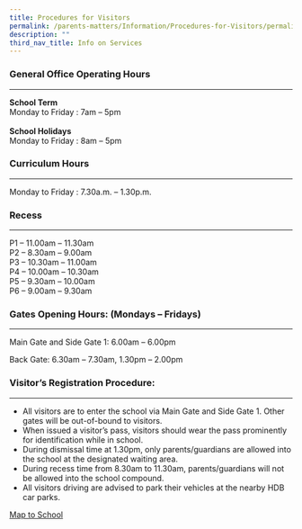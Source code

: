```yaml
---
title: Procedures for Visitors
permalink: /parents-matters/Information/Procedures-for-Visitors/permalink/
description: ""
third_nav_title: Info on Services
---
```

###  **General Office Operating Hours**
---
**School Term**  
Monday to Friday : 7am – 5pm<br><br>
**School Holidays**  
Monday to Friday : 8am – 5pm

### **Curriculum Hours**
---
Monday to Friday : 7.30a.m. – 1.30p.m.

### **Recess**
---
P1 – 11.00am – 11.30am<br>
P2 – 8.30am – 9.00am<br>
P3 – 10.30am – 11.00am<br>
P4 – 10.00am – 10.30am<br>
P5 – 9.30am – 10.00am<br>
P6 – 9.00am – 9.30am
### **Gates Opening Hours: (Mondays – Fridays)**
---
Main Gate and Side Gate 1: 6.00am – 6.00pm

Back Gate: 6.30am – 7.30am, 1.30pm – 2.00pm

### **Visitor’s Registration Procedure:**
---
*   All visitors are to enter the school via Main Gate and Side Gate 1. Other gates will be out-of-bound to visitors.
*   When issued a visitor’s pass, visitors should wear the pass prominently for identification while in school.
*   During dismissal time at 1.30pm, only parents/guardians are allowed into the school at the designated waiting area.
*   During recess time from 8.30am to 11.30am, parents/guardians will not be allowed into the school compound.
*   All visitors driving are advised to park their vehicles at the nearby HDB car parks.

[Map to School](https://www.google.com/maps/place/Unity+Primary+School/@1.4003843,103.7460549,17z/data=!4m5!3m4!1s0x0:0x74e5035d50e58a04!8m2!3d1.403245!4d103.74729)